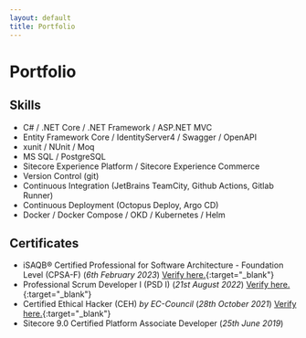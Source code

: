 ```yaml
---
layout: default
title: Portfolio
---
```


# Portfolio

## Skills

* C# / .NET Core / .NET Framework / ASP.NET MVC
* Entity Framework Core / IdentityServer4 / Swagger / OpenAPI
* xunit / NUnit / Moq
* MS SQL / PostgreSQL
* Sitecore Experience Platform / Sitecore Experience Commerce
* Version Control (git)
* Continuous Integration (JetBrains TeamCity, Github Actions, Gitlab Runner)
* Continuous Deployment (Octopus Deploy, Argo CD)
* Docker / Docker Compose / OKD / Kubernetes / Helm

## Certificates

* iSAQB® Certified Professional for Software Architecture - Foundation Level (CPSA-F) (_6th February 2023_) [Verify here.](https://www.certible.com/de/verify/f771256b0dfae49fdb1a3b315ccacb4c){:target="_blank"}
* Professional Scrum Developer I (PSD I) (_21st August 2022_) [Verify here.](https://www.scrum.org/user/1069323){:target="_blank"}
* Certified Ethical Hacker (CEH) _by EC-Council_ (_28th October 2021_) [Verify here.](https://aspen.eccouncil.org/VerifyBadge?type=certification&a=iEvhc/18Iylg5oRaw/vDDU/0dRmLnbScrSPyBaQUbuw=){:target="_blank"}
* Sitecore 9.0 Certified Platform Associate Developer (_25th June 2019_)
